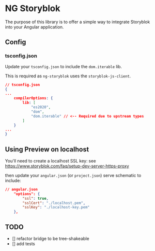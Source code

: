 # NG Storyblok

The purpose of this library is to offer a simple way to integrate Storyblok into your Angular application.

## Config

### tsconfig.json

Update your `tsconfig.json` to include the `dom.iterable` lib.

This is required as `ng-storyblok` uses the `storyblok-js-client`.

```json
// tsconfig.json
{
...
    compilerOptions: {
        lib: [
            "es2020",
            "dom",
            "dom.iterable" // <-- Required due to upstream types
        ]
    }
...
}
```

## Using Preview on localhost

You'll need to create a localhost SSL key: see https://www.storyblok.com/faq/setup-dev-server-https-proxy

then update your `angular.json` (or `project.json`) serve schematic to include:

```json
// angular.json
    "options": {
        "ssl": true,
        "sslCert": "./localhost.pem",
        "sslKey": "./localhost-key.pem"
    },
```

## TODO
- [] refactor bridge to be tree-shakeable
- [] add tests
